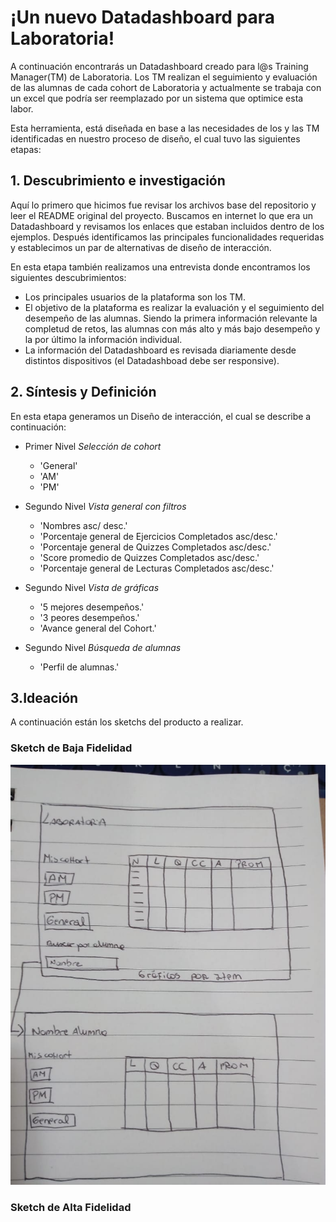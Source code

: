 # ¡Un nuevo Datadashboard para Laboratoria!

A continuación encontrarás un Datadashboard creado para l@s Training Manager(TM) de Laboratoria. Los TM realizan el seguimiento y evaluación de las alumnas de cada cohort de Laboratoria y actualmente se trabaja con un excel que podría ser reemplazado por un sistema que optimice esta labor.

Esta herramienta, está diseñada en base a las necesidades de los y las TM identificadas en nuestro proceso de diseño, el cual tuvo las siguientes etapas:

## 1. Descubrimiento e investigación

Aquí lo primero que hicimos fue revisar los archivos base del repositorio y leer el README original del proyecto. Buscamos en internet lo que era un Datadashboard y revisamos los enlaces que estaban incluidos dentro de los ejemplos. Después identificamos las principales funcionalidades requeridas y establecimos un par de alternativas de diseño de interacción.

En esta etapa también realizamos una entrevista donde encontramos los siguientes descubrimientos:

* Los principales usuarios de la plataforma son los TM.
* El objetivo de la plataforma es realizar la evaluación y el seguimiento del desempeño de las alumnas. Siendo la primera información relevante la completud de retos, las alumnas con más alto y más bajo desempeño y la por último la información individual.
* La información del Datadashboard es revisada diariamente desde distintos dispositivos (el Datadashboad debe ser responsive).

## 2. Síntesis y Definición
En esta etapa generamos un Diseño de interacción, el cual se describe a continuación:

- Primer Nivel *Selección de cohort*
  + 'General'
  + 'AM'
  + 'PM'

- Segundo Nivel *Vista general con filtros*
  + 'Nombres asc/ desc.'
  + 'Porcentaje general de Ejercicios Completados asc/desc.'
  + 'Porcentaje general de Quizzes Completados asc/desc.'
  + 'Score promedio de Quizzes Completados asc/desc.'
  + 'Porcentaje general de Lecturas Completados asc/desc.'

- Segundo Nivel *Vista de gráficas*
  + '5 mejores desempeños.'
  + '3 peores desempeños.'
  + 'Avance general del Cohort.'

- Segundo Nivel *Búsqueda de alumnas*
  + 'Perfil de alumnas.'

## 3.Ideación
A continuación están los sketchs del producto a realizar.

### Sketch de Baja Fidelidad
<img src="/img/scketchbajafidelidad.jpeg" alt="Sketch de Baja Fidelidad"/>

### Sketch de Alta Fidelidad

